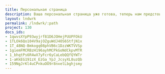 ```yaml
---
title: Персональная страница
description: Ваша персональная страница уже готова, теперь нам предстоит вместе спроектировать ваш персональный дом.
layout: lndwrk
permalink: /lndwrk/:path
project: 130
docs_ids:
- 1qwvsXYpP93wyjrf81D6JOHejPUUPFOkU
- 1TLOk6Qo104V9ajOZguWdJ4OS6StfjN1x
- 1T_48NQ-Bmkogq08phVB6c1DzzWKTVVSp
- 1giemFMCRBzH196ayhMCPkGoNdCkpvMTR
- 1_bhqtPs6R4wX7yFcr6yCaLebQQfQYWTr
- 1-aKkEG191zX_EzGa_YpJ_JcsyXL8uzQb
- 159NgJrKl4uCPnkuOO9r8nxelLbghjsmy
---
```

